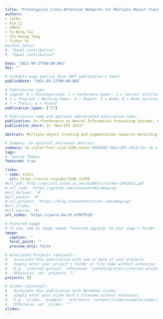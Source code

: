 ```yaml
---
title: "Prototypical Cross-Attention Networks for Multiple Object Tracking and Segmentation"
authors:
- leike
- Xia Li
- admin
- Yu-Wing Tai
- Chi-Keung Tang
- Fisher Yu
#author_notes:
#- "Equal contribution"
#- "Equal contribution"

date: "2021-09-27T00:00:00Z"
doi: ""

# Schedule page publish date (NOT publication's date).
publishDate: "2021-09-27T00:00:00Z"

# Publication type.
# Legend: 0 = Uncategorized; 1 = Conference paper; 2 = Journal article;
# 3 = Preprint / Working Paper; 4 = Report; 5 = Book; 6 = Book section;
# 7 = Thesis; 8 = Patent
publication_types: ["1"]

# Publication name and optional abbreviated publication name.
publication: In *Conference on Neural Information Processing Systems, NeurIPS 2021*
publication_short: In *NeurIPS 2021*

abstract: Multiple object tracking and segmentation requires detecting, tracking, and segmenting objects belonging to a set of given classes. Most approaches only exploit the temporal dimension to address the association problem, while relying on single frame predictions for the segmentation mask itself. We propose Prototypical Cross-Attention Network (PCAN), capable of leveraging rich spatio-temporal information for online multiple object tracking and segmentation. PCAN first distills a space-time memory into a set of prototypes and then employs cross-attention to retrieve rich information from the past frames. To segment each object, PCAN adopts a prototypical appearance module to learn a set of contrastive foreground and background prototypes, which are then propagated over time. Extensive experiments demonstrate that PCAN outperforms current video instance tracking and segmentation competition winners on both Youtube-VIS and BDD100K datasets, and shows efficacy to both one-stage and two-stage segmentation frameworks.

# Summary. An optional shortened abstract.
summary: <b style="font-size:120%;color:#008080">NeurIPS 2021</b> <b style="font-size:120%;color:#E08040">Spotlight</b><br> Efficient cross-attention for video instance segmentation. 
tags:
#- Source Themes
featured: true

links:
- name: arXiv
  url: https://arxiv.org/abs/2106.11958
#url_pdf: http://eprints.soton.ac.uk/352095/1/Cushen-IMV2013.pdf
# url_code: 'https://github.com/alexandre01/deepsvg'
#url_dataset: '#'
#url_poster: '#'
# url_project: 'https://blog.alexandrecarlier.com/deepsvg/'
#url_slides: ''
#url_source: '#'
url_video: 'https://youtu.be/Vt-kYDPfh10'

# Featured image
# To use, add an image named `featured.jpg/png` to your page's folder. 
image:
  caption: ''
  focal_point: ""
  preview_only: false

# Associated Projects (optional).
#   Associate this publication with one or more of your projects.
#   Simply enter your project's folder or file name without extension.
#   E.g. `internal-project` references `content/project/internal-project/index.md`.
#   Otherwise, set `projects: []`.
projects: []

# Slides (optional).
#   Associate this publication with Markdown slides.
#   Simply enter your slide deck's filename without extension.
#   E.g. `slides: "example"` references `content/slides/example/index.md`.
#   Otherwise, set `slides: ""`.
slides:
---
```



